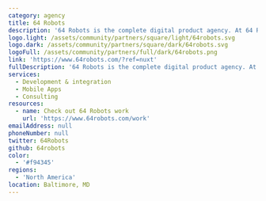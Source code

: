 ```yaml
---
category: agency
title: 64 Robots
description: '64 Robots is the complete digital product agency. At 64 Robots, everything is personal. We pride ourselves on their unique intersection of high quality code, excellent design, and personal touch.'
logo.light: /assets/community/partners/square/light/64robots.svg
logo.dark: /assets/community/partners/square/dark/64robots.svg
logoFull: /assets/community/partners/full/dark/64robots.png
link: 'https://www.64robots.com/?ref=nuxt'
fullDescription: '64 Robots is the complete digital product agency. At 64 Robots, everything is personal. We pride ourselves on their unique intersection of high quality code, excellent design, and personal touch.'
services:
  - Development & integration
  - Mobile Apps
  - Consulting
resources:
  - name: Check out 64 Robots work
    url: 'https://www.64robots.com/work'
emailAddress: null
phoneNumber: null
twitter: 64Robots
github: 64robots
color:
  - '#f94345'
regions: 
  - 'North America'
location: Baltimore, MD
---
```


